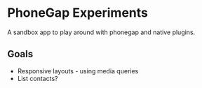 PhoneGap Experiments
====================

A sandbox app to play around with phonegap and native plugins.

Goals
-----
* Responsive layouts - using media queries
* List contacts?
